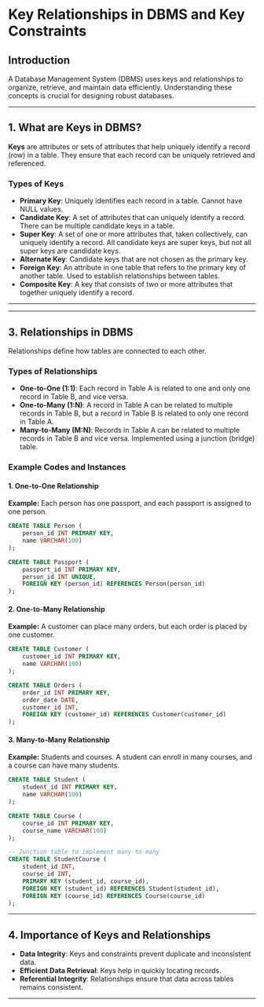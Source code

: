 # Key Relationships in DBMS and Key Constraints

## Introduction
A Database Management System (DBMS) uses keys and relationships to organize, retrieve, and maintain data efficiently. Understanding these concepts is crucial for designing robust databases.

---

## 1. What are Keys in DBMS?
**Keys** are attributes or sets of attributes that help uniquely identify a record (row) in a table. They ensure that each record can be uniquely retrieved and referenced.

### Types of Keys
- **Primary Key**: Uniquely identifies each record in a table. Cannot have NULL values.
- **Candidate Key**: A set of attributes that can uniquely identify a record. There can be multiple candidate keys in a table.
- **Super Key**: A set of one or more attributes that, taken collectively, can uniquely identify a record. All candidate keys are super keys, but not all super keys are candidate keys.
- **Alternate Key**: Candidate keys that are not chosen as the primary key.
- **Foreign Key**: An attribute in one table that refers to the primary key of another table. Used to establish relationships between tables.
- **Composite Key**: A key that consists of two or more attributes that together uniquely identify a record.

---

---

## 3. Relationships in DBMS
Relationships define how tables are connected to each other.

### Types of Relationships
- **One-to-One (1:1)**: Each record in Table A is related to one and only one record in Table B, and vice versa.
- **One-to-Many (1:N)**: A record in Table A can be related to multiple records in Table B, but a record in Table B is related to only one record in Table A.
- **Many-to-Many (M:N)**: Records in Table A can be related to multiple records in Table B and vice versa. Implemented using a junction (bridge) table.

### Example Codes and Instances

#### 1. One-to-One Relationship
**Example:** Each person has one passport, and each passport is assigned to one person.

```sql
CREATE TABLE Person (
    person_id INT PRIMARY KEY,
    name VARCHAR(100)
);

CREATE TABLE Passport (
    passport_id INT PRIMARY KEY,
    person_id INT UNIQUE,
    FOREIGN KEY (person_id) REFERENCES Person(person_id)
);
```

#### 2. One-to-Many Relationship
**Example:** A customer can place many orders, but each order is placed by one customer.

```sql
CREATE TABLE Customer (
    customer_id INT PRIMARY KEY,
    name VARCHAR(100)
);

CREATE TABLE Orders (
    order_id INT PRIMARY KEY,
    order_date DATE,
    customer_id INT,
    FOREIGN KEY (customer_id) REFERENCES Customer(customer_id)
);
```

#### 3. Many-to-Many Relationship
**Example:** Students and courses. A student can enroll in many courses, and a course can have many students.

```sql
CREATE TABLE Student (
    student_id INT PRIMARY KEY,
    name VARCHAR(100)
);

CREATE TABLE Course (
    course_id INT PRIMARY KEY,
    course_name VARCHAR(100)
);

-- Junction table to implement many-to-many
CREATE TABLE StudentCourse (
    student_id INT,
    course_id INT,
    PRIMARY KEY (student_id, course_id),
    FOREIGN KEY (student_id) REFERENCES Student(student_id),
    FOREIGN KEY (course_id) REFERENCES Course(course_id)
);
```

---

## 4. Importance of Keys and Relationships
- **Data Integrity**: Keys and constraints prevent duplicate and inconsistent data.
- **Efficient Data Retrieval**: Keys help in quickly locating records.
- **Referential Integrity**: Relationships ensure that data across tables remains consistent.

---

